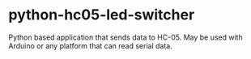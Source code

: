 # python-hc05-led-switcher
Python based application that sends data to HC-05. May be used with Arduino or any platform that can read serial data.

